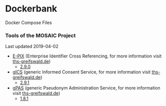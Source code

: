 # Dockerbank
Docker Compose Files

### Tools of the MOSAIC Project

Last updated 2019-04-02

- [E-PIX](https://github.com/mosaic-hgw/Dockerbank/tree/master/E-PIX) (Enterprise Identifier Cross Referencing, for more information visit [ths-greifswald.de](https://ths-greifswald.de/epix))
  - [2.9.0](https://github.com/mosaic-hgw/Dockerbank/tree/master/E-PIX)
- [gICS](https://github.com/mosaic-hgw/Dockerbank/tree/master/gICS) (generic Informed Consent Service, for more information visit [ths-greifswald.de](https://ths-greifswald.de/gics))
  - [2.9.1](https://github.com/mosaic-hgw/Dockerbank/tree/master/gICS)
- [gPAS](https://github.com/mosaic-hgw/Dockerbank/tree/master/gPAS) (generic Pseudonym Administration Service, for more information visit [ths-greifswald.de](https://ths-greifswald.de/gPAS))
  - [1.8.1](https://github.com/mosaic-hgw/Dockerbank/tree/master/gPAS)
